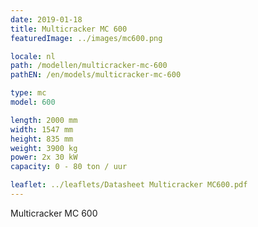 ```yaml
---
date: 2019-01-18
title: Multicracker MC 600
featuredImage: ../images/mc600.png

locale: nl
path: /modellen/multicracker-mc-600
pathEN: /en/models/multicracker-mc-600

type: mc
model: 600

length: 2000 mm
width: 1547 mm
height: 835 mm
weight: 3900 kg
power: 2x 30 kW
capacity: 0 - 80 ton / uur

leaflet: ../leaflets/Datasheet Multicracker MC600.pdf
---
```

Multicracker MC 600